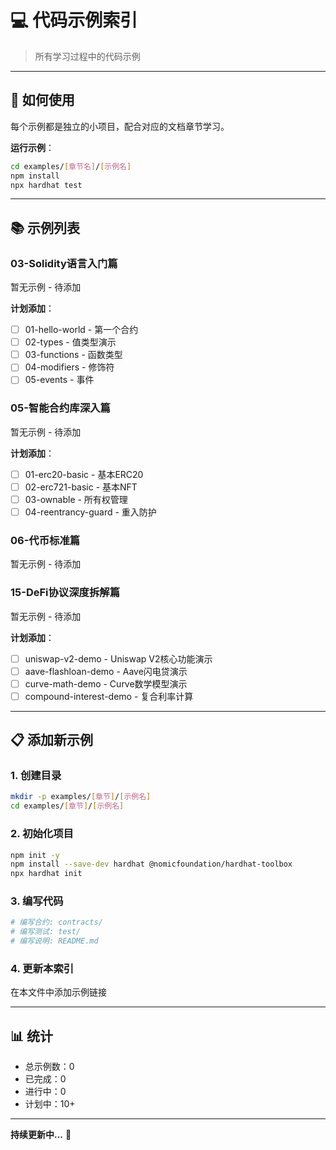 # 💻 代码示例索引

> 所有学习过程中的代码示例

---

## 📖 如何使用

每个示例都是独立的小项目，配合对应的文档章节学习。

**运行示例**：
```bash
cd examples/[章节名]/[示例名]
npm install
npx hardhat test
```

---

## 📚 示例列表

### 03-Solidity语言入门篇

暂无示例 - 待添加

**计划添加**：
- [ ] 01-hello-world - 第一个合约
- [ ] 02-types - 值类型演示
- [ ] 03-functions - 函数类型
- [ ] 04-modifiers - 修饰符
- [ ] 05-events - 事件

### 05-智能合约库深入篇

暂无示例 - 待添加

**计划添加**：
- [ ] 01-erc20-basic - 基本ERC20
- [ ] 02-erc721-basic - 基本NFT
- [ ] 03-ownable - 所有权管理
- [ ] 04-reentrancy-guard - 重入防护

### 06-代币标准篇

暂无示例 - 待添加

### 15-DeFi协议深度拆解篇

暂无示例 - 待添加

**计划添加**：
- [ ] uniswap-v2-demo - Uniswap V2核心功能演示
- [ ] aave-flashloan-demo - Aave闪电贷演示
- [ ] curve-math-demo - Curve数学模型演示
- [ ] compound-interest-demo - 复合利率计算

---

## 📋 添加新示例

### 1. 创建目录

```bash
mkdir -p examples/[章节]/[示例名]
cd examples/[章节]/[示例名]
```

### 2. 初始化项目

```bash
npm init -y
npm install --save-dev hardhat @nomicfoundation/hardhat-toolbox
npx hardhat init
```

### 3. 编写代码

```bash
# 编写合约: contracts/
# 编写测试: test/
# 编写说明: README.md
```

### 4. 更新本索引

在本文件中添加示例链接

---

## 📊 统计

- 总示例数：0
- 已完成：0
- 进行中：0
- 计划中：10+

---

**持续更新中...** 🚀


